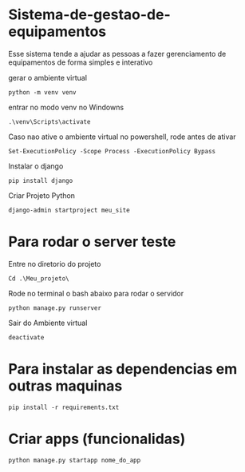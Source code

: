 # Sistema-de-gestao-de-equipamentos
Esse sistema tende a ajudar as pessoas a fazer gerenciamento de equipamentos de forma simples  e interativo


gerar o ambiente virtual

    python -m venv venv

entrar no modo venv no Windowns

    .\venv\Scripts\activate

Caso nao ative o ambiente virtual no powershell, rode antes de ativar

    Set-ExecutionPolicy -Scope Process -ExecutionPolicy Bypass


Instalar o django 

    pip install django

Criar Projeto Python

    django-admin startproject meu_site

# Para rodar o server teste

Entre no diretorio do projeto

    Cd .\Meu_projeto\

Rode no terminal o bash abaixo para rodar o servidor

    python manage.py runserver

Sair do Ambiente virtual

    deactivate

# Para instalar as dependencias em outras maquinas 

    pip install -r requirements.txt

# Criar apps (funcionalidas)

    python manage.py startapp nome_do_app
